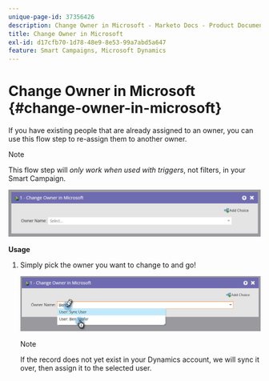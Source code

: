 ```yaml
---
unique-page-id: 37356426
description: Change Owner in Microsoft - Marketo Docs - Product Documentation
title: Change Owner in Microsoft
exl-id: d17cfb70-1d78-48e9-8e53-99a7abd5a647
feature: Smart Campaigns, Microsoft Dynamics
---
```

# Change Owner in Microsoft {#change-owner-in-microsoft}

If you have existing people that are already assigned to an owner, you can use this flow step to re-assign them to another owner.

>[!NOTE]
>
>This flow step will _only work when used with triggers_, not filters, in your Smart Campaign.

![](assets/one-1.png)

**Usage**

1. Simply pick the owner you want to change to and go!

   ![](assets/two-1.png)

   >[!NOTE]
   >
   >If the record does not yet exist in your Dynamics account, we will sync it over, then assign it to the selected user.

